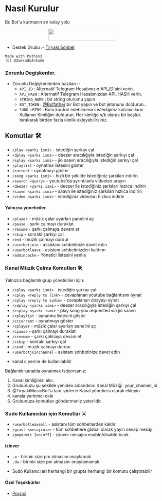 # Nasıl Kurulur
Bu Bot'u kurmanın en kolay yolu
<p align="center"><a href="https://heroku.com/deploy?template=https://github.com/TiryakiMusicBot/TiryakiMusicBotTr"> <img src="https://img.shields.io/badge/Deploy%20To%20Heroku-red?style=for-the-badge&logo=heroku" width="220" height="38.45"/></a></p>



- Destek Grubu :- [Tiryaki Sohbet](http://t.me/SohbetTiryakisi)


```
Made with Python3
(C) @ZumruduAnkamm

```



### Zorunlu Degişkenler.

- Zorunlu Değişkenlerden bazıları :-
   - `API_ID` :  Alternatif Telegram Hesabınızın API_ID'sini verin.
   - `API_HASH` :  Alternatif Telegram Hesabınızdan API_HASH verin.
   - `STRING_NAME` :  bir string oturumu yapın
   - `BOT_TOKEN` :  [@Botfather](https://t.me/botfather) bir Bot yapın ve bot jetonunu doldurun..
   - `SUDO_USERS` :  Botu kontrol edebilmesini istediğiniz kullanıcıların Kullanıcı Kimliğini doldurun. Her kimliğe s/b olarak bir boşluk bırakarak birden fazla kimlik ekleyebilirsiniz.





## Komutlar 🛠

- `/play <şarkı ismi>` - istediğin şarkıyı çal
- `/dplay <şarkı ismi>` - deezer aracılığıyla istediğin şarkıyı çal
- `/splay <şarkı ismi>` - jio saavn aracılığıyla istediğin şarkıyı çal
- `/playlist` - oynatma listesini göster
- `/current` - oynatmayı göster
- `/song <şarkı ismi>` - hızlı bir şekilde istediğiniz şarkıları indirin
- `/search <query>` - youtube'da ayrıntılarla videoları arayın
- `/deezer <şarkı ismi>` - deezer ile istediğiniz şarkıları hızlıca indirin
- `/saavn <şarkı ismi>` - saavn ile istediğiniz şarkıları hızlıca indirin
- `/video <şarkı ismi>` - istediğiniz videoları hızlıca indirin

#### Yalnızca yöneticiler.
- `/player` - müzik çalar ayarları panelini aç
- `/pause` - şarkı çalmayı duraklat
- `/resume` - şarkı çalmaya devam et
- `/skip` - sonraki şarkıyı çal
- `/end` - müzik çalmayı durdur
- `/userbotjoin` - assistanı sohbetinize davet edin
- `/userbotleave` - asistanı sohbetinizden kaldırın
- `/admincache` - Yönetici listesini yenile

### Kanal Müzik Çalma Komutları 🛠
Yalnızca bağlantılı grup yöneticileri için:
- `/cplay <şarkı ismi>` - istediğin şarkıyı çal
- `/cplay <reply to link>` - cevaplanan youtube bağlantısını oynat
- `/cplay <reply to audio>` - cevaplanan dosyayı oynat
- `/cdplay <şarkı ismi>` - deezer aracılığıyla istediğin şarkıyı çal
- `/csplay <şarkı ismi>` - play song you requested via jio saavn
- `/cplaylist` - oynatma listesini göster
- `/cccurrent` - oynatmayı göster
- `/cplayer` - müzik çalar ayarları panelini aç
- `/cpause` - şarkı çalmayı duraklat
- `/cresume` - şarkı çalmaya devam et
- `/cskip` - sonraki şarkıyı çal
- `/cend` - müzik çalmayı durdur
- `/userbotjoinchannel` - asistanı sohbetinize davet edin
* kanal c yerine de kullanılabilir

Bağlantılı kanalda oynatmak istiyorsanız:
 1. Kanal kimliğinizi alın.
 2. Grubunuzu şu şekilde yeniden adlandırın: Kanal Müziği: your_channel_id
 3. @TiryakiMusicBot'u tam izinlerle Kanal yöneticisi olarak ekleyin
 4. kanala yardımcı ekle
 5. Grubunuza komutları göndermeniz yeterlidir.

### Sudo Kullanıcıları için Komutlar ⚔️
- `/userbotleaveall` - asistanı tüm sohbetlerden kaldır
- `/gcast <mesajınız>` - tüm sohbetlere global olarak yayın cevap mesajı
- `/pmpermit [on/off]` - izinver mesajını enable/disable bırak

#### izinver
- `.a` - birinin size pm atmasını onaylamak
- `.da` - birinin size pm atmasını onaylamamak
+ Sudo Kullanıcıları herhangi bir grupta herhangi bir komutu çalıştırabilir
#### Özel Teşekkürler
- [Poyraz](http://t.me/Poyraz21903)
